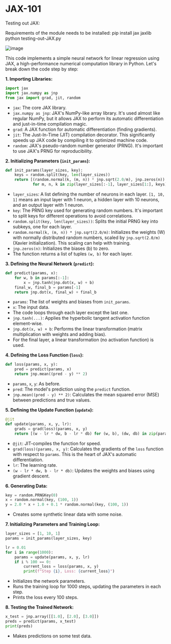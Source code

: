 # JAX-101

Testing out JAX:

Requirements of the module needs to be installed:
pip install jax jaxlib
python testing-out-JAX.py

![image](https://github.com/Reyzenello/JAX-101/assets/43668563/4e6be246-37e5-459e-8ae2-471275bca57b)

This code implements a simple neural network for linear regression using JAX, a high-performance numerical computation library in Python. Let's break down the code step by step:

**1. Importing Libraries:**

```python
import jax
import jax.numpy as jnp
from jax import grad, jit, random
```

* `jax`: The core JAX library.
* `jax.numpy as jnp`: JAX's NumPy-like array library.  It's used almost like regular NumPy, but it allows JAX to perform its automatic differentiation and just-in-time compilation magic.
* `grad`:  A JAX function for automatic differentiation (finding gradients).
* `jit`:  The Just-In-Time (JIT) compilation decorator. This significantly speeds up JAX code by compiling it to optimized machine code.
* `random`: JAX's pseudo-random number generator (PRNG). It's important to use JAX's PRNG for reproducibility.

**2. Initializing Parameters (`init_params`):**

```python
def init_params(layer_sizes, key):
    keys = random.split(key, len(layer_sizes))
    return [(random.normal(k, (m, n)) * jnp.sqrt(2.0/m), jnp.zeros(n))
            for m, n, k in zip(layer_sizes[:-1], layer_sizes[1:], keys)]
```

* `layer_sizes`: A list defining the number of neurons in each layer.  `[1, 10, 1]` means an input layer with 1 neuron, a hidden layer with 10 neurons, and an output layer with 1 neuron.
* `key`:  The PRNG key used for generating random numbers.  It's important to split keys for different operations to avoid correlations.
* `random.split(key, len(layer_sizes))`: Splits the initial PRNG key into subkeys, one for each layer.
* `random.normal(k, (m, n)) * jnp.sqrt(2.0/m)`: Initializes the weights (W) with normally distributed random numbers, scaled by `jnp.sqrt(2.0/m)` (Xavier initialization). This scaling can help with training.
* `jnp.zeros(n)`: Initializes the biases (b) to zero.
* The function returns a list of tuples `(w, b)` for each layer.

**3. Defining the Neural Network (`predict`):**

```python
def predict(params, x):
    for w, b in params[:-1]:
        x = jnp.tanh(jnp.dot(x, w) + b)
    final_w, final_b = params[-1]
    return jnp.dot(x, final_w) + final_b
```

* `params`: The list of weights and biases from `init_params`.
* `x`: The input data.
* The code loops through each layer except the last one.
* `jnp.tanh(...)`: Applies the hyperbolic tangent activation function element-wise.
* `jnp.dot(x, w) + b`: Performs the linear transformation (matrix multiplication with weights and adding bias).
* For the final layer, a linear transformation (no activation function) is used.

**4. Defining the Loss Function (`loss`):**

```python
def loss(params, x, y):
    pred = predict(params, x)
    return jnp.mean((pred - y) ** 2)
```

* `params`, `x`, `y`: As before.
* `pred`: The model's prediction using the `predict` function.
* `jnp.mean((pred - y) ** 2)`: Calculates the mean squared error (MSE) between predictions and true values.

**5. Defining the Update Function (`update`):**

```python
@jit
def update(params, x, y, lr):
    grads = grad(loss)(params, x, y)
    return [(w - lr * dw, b - lr * db) for (w, b), (dw, db) in zip(params, grads)]
```

* `@jit`: JIT-compiles the function for speed.
* `grad(loss)(params, x, y)`: Calculates the gradients of the `loss` function with respect to `params`. This is the heart of JAX's automatic differentiation.
* `lr`: The learning rate.
* `(w - lr * dw, b - lr * db)`: Updates the weights and biases using gradient descent.

**6. Generating Data:**

```python
key = random.PRNGKey(0)
x = random.normal(key, (100, 1))
y = 2.0 * x + 1.0 + 0.1 * random.normal(key, (100, 1))
```

* Creates some synthetic linear data with some noise.

**7. Initializing Parameters and Training Loop:**

```python
layer_sizes = [1, 10, 1]
params = init_params(layer_sizes, key)

lr = 0.01
for i in range(1000):
    params = update(params, x, y, lr)
    if i % 100 == 0:
        current_loss = loss(params, x, y)
        print(f"Step {i}, Loss: {current_loss}")
```

* Initializes the network parameters.
* Runs the training loop for 1000 steps, updating the parameters in each step.
* Prints the loss every 100 steps.


**8. Testing the Trained Network:**

```python
x_test = jnp.array([[1.0], [2.0], [3.0]])
preds = predict(params, x_test)
print(preds)
```

* Makes predictions on some test data.

